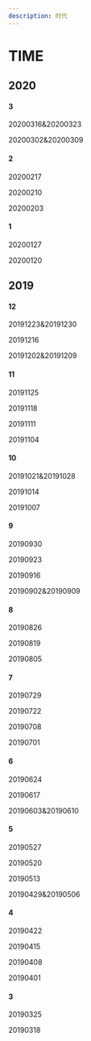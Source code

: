 ```yaml
---
description: 时代
---
```


# TIME

## 2020

#### 3

20200316&20200323

20200302&20200309

#### 2

20200217

20200210

20200203

#### 1

20200127

20200120

## 2019

#### 12

20191223&20191230

20191216

20191202&20191209

#### 11

20191125

20191118

20191111

20191104

#### 10

20191021&20191028

20191014

20191007

#### 9

20190930

20190923

20190916

20190902&20190909

#### 8

20190826

20190819

20190805

#### 7

20190729

20190722

20190708

20190701

#### 6

20190624

20190617

20190603&20190610

#### 5

20190527

20190520

20190513

20190429&20190506

#### 4

20190422

20190415

20190408

20190401

#### 3

20190325

20190318

